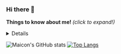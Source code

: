 ### Hi there 👋

<sumary> <b> Things to know about me! </b> <i>(click to expand!)</i> </sumary>
<details>
- 🔭 I’m currently working on a portfolio<br>
- 🌱 I’m currently learning data science<br>
- 👯 I’m looking to collaborate on open source projects<br>
- 🤔 I’m looking for help with machine learning<br>
- 💬 Ask me about Python<br>
- 📫 How to reach me: Linkedin<br> 
- 😄 Pronouns: He/his<br>
- ⚡ Fun fact: I have an eight years old cat.<br>
</details>

![Maicon's GitHub stats](https://github-readme-stats.vercel.app/api?username=maiconwa&theme=graywhite_icons=true)
[![Top Langs](https://github-readme-stats.vercel.app/api/top-langs/?username=maiconwa&layout=compact)](https://github.com/maiconwa/github-readme-stats)



